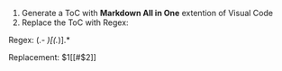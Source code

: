 1. Generate a ToC with **Markdown All in One** extention of Visual Code
2. Replace the ToC with Regex: 

Regex:
(.*- )\[(.*)\].*

Replacement:
$1[[#$2]]

